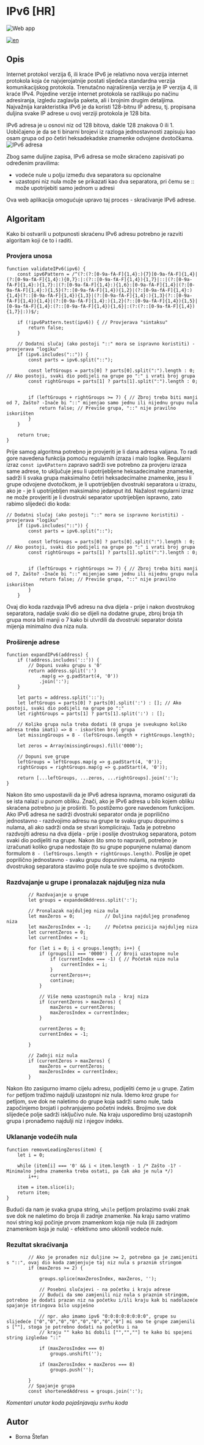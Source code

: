 # IPv6 [HR]
![Web app](https://github.com/user-attachments/assets/62dc6704-f8c8-49f8-a7d5-a778e1ac2ec4)

[![en](https://img.shields.io/badge/lang-EN-red.svg)](https://github.com/boki01/ipv6-beautifier/blob/main/README.en.md)

## Opis

Internet protokol verzija 6, ili kraće IPv6 je relativno nova verzija internet protokola koja će najvjerojatnije postati sljedeća standardna verzija komunikacijskog protokola. Trenutačno najraširenija verzija je IP verzija 4, ili kraće IPv4. Pojedine verzije internet protokola se razlikuju po načinu adresiranja, izgledu zaglavlja paketa, ali i brojnim drugim detaljima. Najvažnija karakteristika IPv6 je da koristi 128-bitnu IP adresu, tj. propisana duljina svake IP adrese u ovoj verziji protokola je 128 bita.

IPv6 adresa je u osnovi niz od 128 bitova, dakle 128 znakova 0 ili 1. Uobičajeno je da se ti binarni brojevi iz razloga jednostavnosti zapisuju kao osam grupa od po četiri heksadekadske znamenke odvojene dvotočkama.
![IPv6 adresa](https://github.com/user-attachments/assets/6225108e-a1c3-4590-b82a-bda3b20dd267)

Zbog same duljine zapisa, IPv6 adresa se može skraćeno zapisivati po određenim pravilima:
* vodeće nule u polju između dva separatora su opcionalne
* uzastopni niz nula može se prikazati kao dva separatora, pri čemu se :: može upotrijebiti samo jednom u adresi

Ova web aplikacija omogućuje upravo taj proces - skraćivanje IPv6 adrese. 

## Algoritam

Kako bi ostvarili u potpunosti skraćenu IPv6 adresu potrebno je razviti algoritam koji će to i raditi. 

### Provjera unosa
```
function validateIPv6(ipv6) {
    const ipv6Pattern = /^(?:(?:[0-9a-fA-F]{1,4}:){7}[0-9a-fA-F]{1,4}|(?:[0-9a-fA-F]{1,4}:){0,7}:|:(?::[0-9a-fA-F]{1,4}){1,7}|::|(?:[0-9a-fA-F]{1,4}:){1,7}:|(?:[0-9a-fA-F]{1,4}:){1,6}:[0-9a-fA-F]{1,4}|(?:[0-9a-fA-F]{1,4}:){1,5}(?::[0-9a-fA-F]{1,4}){1,2}|(?:[0-9a-fA-F]{1,4}:){1,4}(?::[0-9a-fA-F]{1,4}){1,3}|(?:[0-9a-fA-F]{1,4}:){1,3}(?::[0-9a-fA-F]{1,4}){1,4}|(?:[0-9a-fA-F]{1,4}:){1,2}(?::[0-9a-fA-F]{1,4}){1,5}|[0-9a-fA-F]{1,4}:(?::[0-9a-fA-F]{1,4}){1,6}|:(?:(?::[0-9a-fA-F]{1,4}){1,7}|:))$/;

    if (!ipv6Pattern.test(ipv6)) { // Provjerava "sintaksu"
        return false;
    }

    // Dodatni slučaj (ako postoji "::" mora se ispravno koristiti) - provjerava "logiku"
    if (ipv6.includes("::")) {
        const parts = ipv6.split("::");

        const leftGroups = parts[0] ? parts[0].split(":").length : 0; // Ako postoji, svaki dio podijeli na grupe po ":" i vrati broj grupa
        const rightGroups = parts[1] ? parts[1].split(":").length : 0;


        if (leftGroups + rightGroups >= 7) { // Zbroj treba biti manji od 7, Zašto? -Inače bi "::" mijenjao samo jednu ili nijednu grupu nula
            return false; // Previše grupa, "::" nije pravilno iskorišten
        }
    }

    return true;
}

```
Prije samog algoritma potrebno je provjeriti je li dana adresa valjana. To radi gore navedena funkcija pomoću regularnih izraza i malo logike. 
Regularni izraz `const ipv6Pattern` zapravo sadrži sve potrebno za provjeru izraza same adrese, to uključuje jesu li upotrijebljene heksadecimalne znamenke, sadrži li svaka grupa maksimalno četiri heksadecimalne znamenke, jesu li grupe odvojene dvotočkom, je li upotrijebljen dvostruki separatora u izrazu, ako je - je li upotrijebljen maksimalno jedanput itd.
Nažalost regularni izraz ne može provjeriti je li dvostruki separator upotrijebljen ispravno, zato rabimo slijedeći dio koda:
```
// Dodatni slučaj (ako postoji "::" mora se ispravno koristiti) - provjerava "logiku"
    if (ipv6.includes("::")) {
        const parts = ipv6.split("::");

        const leftGroups = parts[0] ? parts[0].split(":").length : 0; // Ako postoji, svaki dio podijeli na grupe po ":" i vrati broj grupa
        const rightGroups = parts[1] ? parts[1].split(":").length : 0;


        if (leftGroups + rightGroups >= 7) { // Zbroj treba biti manji od 7, Zašto? -Inače bi "::" mijenjao samo jednu ili nijednu grupu nula
            return false; // Previše grupa, "::" nije pravilno iskorišten
        }
    }
```
Ovaj dio koda razdvaja IPv6 adresu na dva dijela - prije i nakon dvostrukog separatora, nadalje svaki dio se dijeli na dodatne grupe, zbroj broja tih grupa mora biti manji o 7 kako bi utvrdili da dvostruki separator doista mijenja minimalno dva niza nula.

### Proširenje adrese

```
function expandIPv6(address) {
    if (!address.includes('::')) {
        // Dopuni svaku grupu s '0'
        return address.split(':')
            .map(g => g.padStart(4, '0'))
            .join(':');
    }

    let parts = address.split('::');
    let leftGroups = parts[0] ? parts[0].split(':') : []; // Ako postoji, svaki dio podijeli na grupe po ":"
    let rightGroups = parts[1] ? parts[1].split(':') : [];

    // Koliko grupa nula treba dodati (8 grupa je sveukupno koliko adresa treba imati) => 8 - iskoršten broj grupa
    let missingGroups = 8 - (leftGroups.length + rightGroups.length);

    let zeros = Array(missingGroups).fill('0000');

    // Dopuni sve grupe
    leftGroups = leftGroups.map(g => g.padStart(4, '0'));
    rightGroups = rightGroups.map(g => g.padStart(4, '0'));

    return [...leftGroups, ...zeros, ...rightGroups].join(':');
}
```
Nakon što smo uspostavili da je IPv6 adresa ispravna, moramo osigurati da se ista nalazi u punom obliku. Znači, ako je IPv6 adresa u bilo kojem obliku skraćena potrebno ju je proširiti. To postižemo gore navedenom funkcijom.
Ako IPv6 adresa ne sadrži dvostruki separator onda je poprilično jednostavno - razdvojimo adresu na grupe te svaku grupu dopunimo s nulama, ali ako sadrži onda se stvari kompliciraju. 
Tada je potrebno razdvojiti adresu na dva dijela - prije i poslije dvostrukog separatora, potom svaki dio podijeliti na grupe. Nakon što smo to napravili, potrebno je izračunati koliko grupa nedostaje (to su grupe popunjene nulama) danom formulom
`8 - (leftGroups.length + rightGroups.length)`. Poslije je opet poprilično jednostavno - svaku grupu dopunimo nulama, na mjesto dvostrukog separatora stavimo polje nula te sve spojimo s dvotočkom.

### Razdvajanje u grupe i pronalazak najduljeg niza nula

```
        // Razdvajanje u grupe
        let groups = expandedAddress.split(':');

        // Pronalazak najduljeg niza nula
        let maxZeros = 0;           // Duljina najduljeg pronađenog niza
        let maxZerosIndex = -1;     // Početna pozicija najduljeg niza
        let currentZeros = 0;
        let currentIndex = -1;

        for (let i = 0; i < groups.length; i++) {
            if (groups[i] === '0000') { // Broji uzastopne nule
                if (currentIndex === -1) { // Početak niza nula
                    currentIndex = i;
                }
                currentZeros++;
                continue;
            }

            // Više nema uzastopnih nula - kraj niza
            if (currentZeros > maxZeros) {
                maxZeros = currentZeros;
                maxZerosIndex = currentIndex;
            }

            currentZeros = 0;
            currentIndex = -1;

        }

        // Zadnji niz nula
        if (currentZeros > maxZeros) {
            maxZeros = currentZeros;
            maxZerosIndex = currentIndex;
        }
```
Nakon što zasigurno imamo cijelu adresu, podijeliti ćemo je u grupe. Zatim `for` petljom tražimo najdulji uzastopni niz nula.
Idemo kroz grupe `for` petljom, sve dok ne naletimo do grupe koja sadrži samo nule, tada započinjemo brojati i pohranjujemo početni indeks. Brojimo sve dok slijedeće polje sadrži isključivo nule. Na kraju usporedimo broj uzastopnih grupa i pronađemo najdulji niz i njegov indeks.

### Uklananje vodećih nula

```
function removeLeadingZeros(item) {
    let i = 0;

    while (item[i] === '0' && i < item.length - 1 /* Zašto -1? -Minimalno jedna znamenka treba ostati, pa čak ako je nula */)
        i++;

    item = item.slice(i);
    return item;
}
```
Budući da nam je svaka grupa string, `while` petljom prolazimo svaki znak sve dok ne naletimo do broja ili zadnje znamenke. Na kraju samo vratimo novi string koji počinje prvom znamenkom koja nije nula (ili zadnjom znamenkom koja je nula) - efektivno smo uklonili vodeće nule.

### Rezultat skraćivanja

```
        // Ako je pronađen niz duljine >= 2, potrebno ga je zamijeniti s "::", ovaj dio koda zamjenjuje taj niz nula s praznim stringom
        if (maxZeros >= 2) {

            groups.splice(maxZerosIndex, maxZeros, '');

            // Posebni slučajevi - na početku i kraju adrese
            // Budući da smo zamjenili niz nula s praznim stringom, potrebno je dodati prazan niz na početku i/ili kraju kak bi nadolazeće spajanje stringova bilo uspješno

            // npr. ako imamo ipv6 "0:0:0:0:0:0:0:0", grupe su slijedeće ["0","0","0","0","0","0","0","0"] mi smo te grupe zamjenili s [""], stoga je potrebno dodati na početku i na
            // kraju "" kako bi dobili ["","",""] te kako bi spojeni string izgledao "::"

            if (maxZerosIndex === 0)
                groups.unshift('');

            if (maxZerosIndex + maxZeros === 8)
                groups.push('');

        }
        // Spajanje grupa
        const shortenedAddress = groups.join(':');
```

*Komentari unutar koda pojašnjavaju svrhu koda*

## Autor
- Borna Štefan
